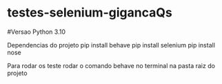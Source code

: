 # testes-selenium-gigancaQs
#Versao
Python 3.10

Dependencias do projeto
pip install behave
pip install selenium
pip install nose


Para rodar os teste rodar o comando behave no terminal na pasta raiz do projeto

